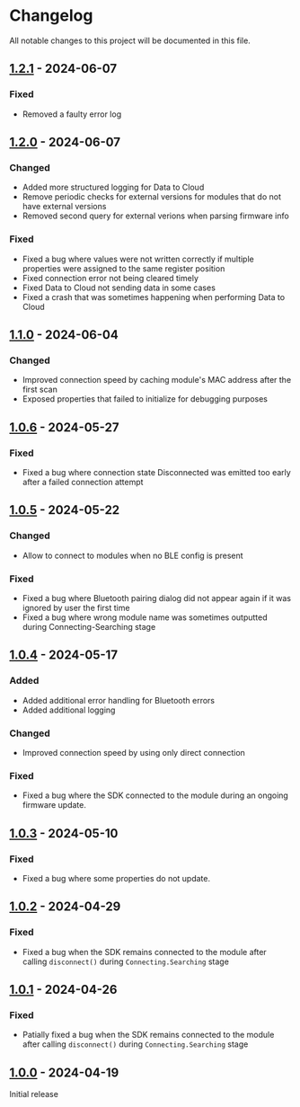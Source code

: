 # Changelog

All notable changes to this project will be documented in this file.

## [1.2.1](https://central.sonatype.com/artifact/com.comodule/bluetooth/1.2.1) - 2024-06-07

### Fixed
- Removed a faulty error log

## [1.2.0](https://central.sonatype.com/artifact/com.comodule/bluetooth/1.2.0) - 2024-06-07

### Changed
- Added more structured logging for Data to Cloud
- Remove periodic checks for external versions for modules that do not have external versions
- Removed second query for external verions when parsing firmware info

### Fixed
- Fixed a bug where values were not written correctly if multiple properties were assigned to the same register position
- Fixed connection error not being cleared timely
- Fixed Data to Cloud not sending data in some cases
- Fixed a crash that was sometimes happening when performing Data to Cloud

## [1.1.0](https://central.sonatype.com/artifact/com.comodule/bluetooth/1.1.0) - 2024-06-04

### Changed
- Improved connection speed by caching module's MAC address after the first scan
- Exposed properties that failed to initialize for debugging purposes

## [1.0.6](https://central.sonatype.com/artifact/com.comodule/bluetooth/1.0.6) - 2024-05-27

### Fixed
- Fixed a bug where connection state Disconnected was emitted too early after a failed connection attempt

## [1.0.5](https://central.sonatype.com/artifact/com.comodule/bluetooth/1.0.5) - 2024-05-22

### Changed
- Allow to connect to modules when no BLE config is present

### Fixed
- Fixed a bug where Bluetooth pairing dialog did not appear again if it was ignored by user the first time
- Fixed a bug where wrong module name was sometimes outputted during Connecting-Searching stage

## [1.0.4](https://central.sonatype.com/artifact/com.comodule/bluetooth/1.0.4) - 2024-05-17

### Added
- Added additional error handling for Bluetooth errors
- Added additional logging

### Changed
- Improved connection speed by using only direct connection

### Fixed

- Fixed a bug where the SDK connected to the module during an ongoing firmware update.

## [1.0.3](https://central.sonatype.com/artifact/com.comodule/bluetooth/1.0.3) - 2024-05-10

### Fixed

- Fixed a bug where some properties do not update.

## [1.0.2](https://central.sonatype.com/artifact/com.comodule/bluetooth/1.0.2) - 2024-04-29

### Fixed

- Fixed a bug when the SDK remains connected to the module after calling `disconnect()` during `Connecting.Searching` stage

## [1.0.1](https://central.sonatype.com/artifact/com.comodule/bluetooth/1.0.1) - 2024-04-26

### Fixed

- Patially fixed a bug when the SDK remains connected to the module after calling `disconnect()` during `Connecting.Searching` stage

## [1.0.0](https://central.sonatype.com/artifact/com.comodule/bluetooth/1.0.0) - 2024-04-19

Initial release
